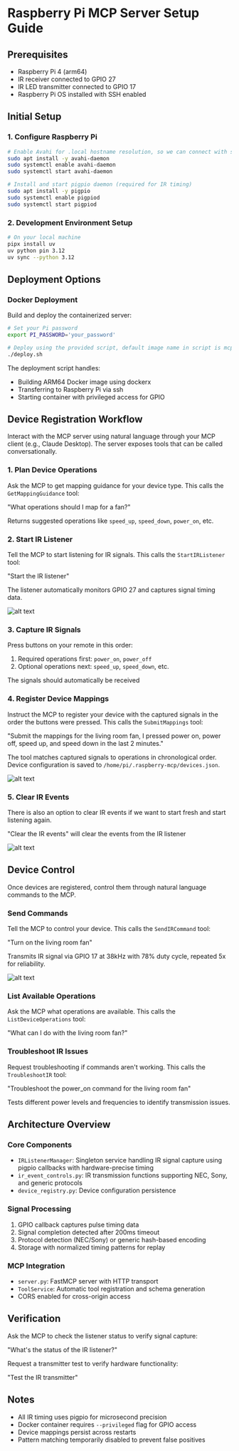 # Raspberry Pi MCP Server Setup Guide

## Prerequisites

- Raspberry Pi 4 (arm64)
- IR receiver connected to GPIO 27
- IR LED transmitter connected to GPIO 17
- Raspberry Pi OS installed with SSH enabled

## Initial Setup

### 1. Configure Raspberry Pi

```bash
# Enable Avahi for .local hostname resolution, so we can connect with ssh to the pi without using the ip address
sudo apt install -y avahi-daemon
sudo systemctl enable avahi-daemon
sudo systemctl start avahi-daemon

# Install and start pigpio daemon (required for IR timing)
sudo apt install -y pigpio
sudo systemctl enable pigpiod
sudo systemctl start pigpiod
```

### 2. Development Environment Setup

```bash
# On your local machine
pipx install uv
uv python pin 3.12
uv sync --python 3.12
```

## Deployment Options

### Docker Deployment

Build and deploy the containerized server:

```bash
# Set your Pi password
export PI_PASSWORD='your_password'

# Deploy using the provided script, default image name in script is mcppi:v2
./deploy.sh
```

The deployment script handles:
- Building ARM64 Docker image using dockerx
- Transferring to Raspberry Pi via ssh
- Starting container with privileged access for GPIO

## Device Registration Workflow

Interact with the MCP server using natural language through your MCP client (e.g., Claude Desktop). The server exposes tools that can be called conversationally.

### 1. Plan Device Operations

Ask the MCP to get mapping guidance for your device type. This calls the `GetMappingGuidance` tool:

"What operations should I map for a fan?"

Returns suggested operations like `speed_up`, `speed_down`, `power_on`, etc.

### 2. Start IR Listener

Tell the MCP to start listening for IR signals. This calls the `StartIRListener` tool:

"Start the IR listener"

The listener automatically monitors GPIO 27 and captures signal timing data.

![alt text](images/start_ir_listener.png)

### 3. Capture IR Signals

Press buttons on your remote in this order:
1. Required operations first: `power_on`, `power_off`
2. Optional operations next: `speed_up`, `speed_down`, etc.

The signals should automatically be received

### 4. Register Device Mappings

Instruct the MCP to register your device with the captured signals in the order the buttons were pressed. This calls the `SubmitMappings` tool:

"Submit the mappings for the living room fan, I pressed power on, power off, speed up, and speed down in the last 2 minutes."

The tool matches captured signals to operations in chronological order. Device configuration is saved to `/home/pi/.raspberry-mcp/devices.json`.

![alt text](images/submit_mappings.png)

### 5. Clear IR Events

There is also an option to clear IR events if we want to start fresh and start listening again.

"Clear the IR events" will clear the events from the IR listener

![alt text](images/clear_ir_events.png)

## Device Control

Once devices are registered, control them through natural language commands to the MCP.

### Send Commands

Tell the MCP to control your device. This calls the `SendIRCommand` tool:

"Turn on the living room fan"

Transmits IR signal via GPIO 17 at 38kHz with 78% duty cycle, repeated 5x for reliability.

![alt text](images/send_ir_command.png)

### List Available Operations

Ask the MCP what operations are available. This calls the `ListDeviceOperations` tool:

"What can I do with the living room fan?"

### Troubleshoot IR Issues

Request troubleshooting if commands aren't working. This calls the `TroubleshootIR` tool:

"Troubleshoot the power_on command for the living room fan"

Tests different power levels and frequencies to identify transmission issues.

## Architecture Overview

### Core Components

- `IRListenerManager`: Singleton service handling IR signal capture using pigpio callbacks with hardware-precise timing
- `ir_event_controls.py`: IR transmission functions supporting NEC, Sony, and generic protocols
- `device_registry.py`: Device configuration persistence

### Signal Processing

1. GPIO callback captures pulse timing data
2. Signal completion detected after 200ms timeout
3. Protocol detection (NEC/Sony) or generic hash-based encoding
4. Storage with normalized timing patterns for replay

### MCP Integration

- `server.py`: FastMCP server with HTTP transport
- `ToolService`: Automatic tool registration and schema generation
- CORS enabled for cross-origin access

## Verification

Ask the MCP to check the listener status to verify signal capture:

"What's the status of the IR listener?"

Request a transmitter test to verify hardware functionality:

"Test the IR transmitter"

## Notes

- All IR timing uses pigpio for microsecond precision
- Docker container requires `--privileged` flag for GPIO access
- Device mappings persist across restarts
- Pattern matching temporarily disabled to prevent false positives